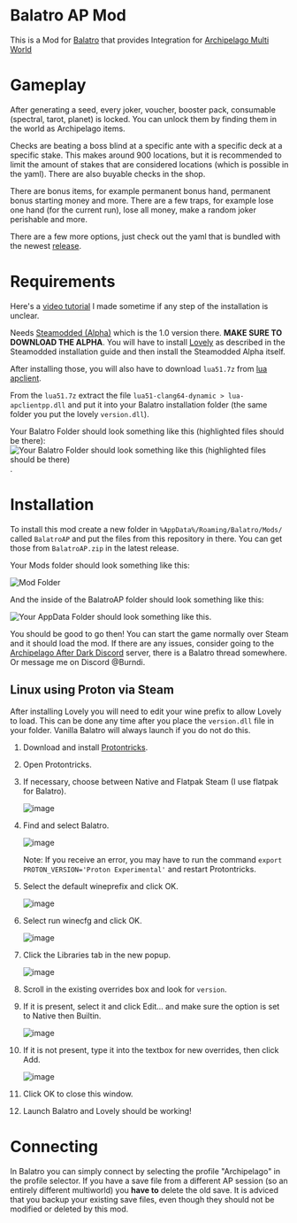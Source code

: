 # Balatro AP Mod

This is a Mod for [Balatro](https://store.steampowered.com/app/2379780/Balatro/) that provides Integration for [Archipelago Multi World](https://archipelago.gg)

# Gameplay

After generating a seed, every joker, voucher, booster pack, consumable (spectral, tarot, planet) is locked. You can unlock them by finding them in the world as Archipelago items. 

Checks are beating a boss blind at a specific ante with a specific deck at a specific stake. This makes around 900 locations, but it is recommended to limit the amount of stakes that are considered locations (which is possible in the yaml). There are also buyable checks in the shop. 

There are bonus items, for example permanent bonus hand, permanent bonus starting money and more.
There are a few traps, for example lose one hand (for the current run), lose all money, make a random joker perishable and more. 

There are a few more options, just check out the yaml that is bundled with the newest [release](https://github.com/BurndiL/BalatroAP/releases).

# Requirements

Here's a [video tutorial](https://youtu.be/XnEvgEOswpk) I made sometime if any step of the installation is unclear.

Needs [Steamodded (Alpha)](https://github.com/Steamopollys/Steamodded?tab=readme-ov-file#how-to-install-the-alpha) which is the 1.0 version there. **MAKE SURE TO DOWNLOAD THE ALPHA**. You will have to install [Lovely](https://github.com/ethangreen-dev/lovely-injector/releases/) as described in the Steamodded installation guide and then install the Steamodded Alpha itself. 

After installing those, you will also have to download `lua51.7z` from [lua apclient](https://github.com/black-sliver/lua-apclientpp/releases). 

From the `lua51.7z` extract the file `lua51-clang64-dynamic > lua-apclientpp.dll` and put it into your Balatro installation folder (the same folder you put the lovely `version.dll`). 

Your Balatro Folder should look something like this (highlighted files should be there):
![Your Balatro Folder should look something like this (highlighted files should be there)](https://i.imgur.com/Pe5uTX4.png).

# Installation

To install this mod create a new folder in `%AppData%/Roaming/Balatro/Mods/` called `BalatroAP` and put the files from this repository in there. You can get those from `BalatroAP.zip` in the latest release. 

Your Mods folder should look something like this: 

![Mod Folder](https://i.imgur.com/EI6MGeC.png)

And the inside of the BalatroAP folder should look something like this:

![Your AppData Folder should look something like this](https://i.imgur.com/3JzrdlV.png).


You should be good to go then! You can start the game normally over Steam and it should load the mod. If there are any issues, consider going to the [Archipelago After Dark Discord](https://discord.com/invite/fqvNCCRsu4) server, there is a Balatro thread somewhere. Or message me on Discord @Burndi. 

## Linux using Proton via Steam

After installing Lovely you will need to edit your wine prefix to allow Lovely to load. This can be done any time after you place the `version.dll` file in your folder. Vanilla Balatro will always launch if you do not do this.

1. Download and install [Protontricks](https://github.com/Matoking/protontricks).
2. Open Protontricks.
3. If necessary, choose between Native and Flatpak Steam (I use flatpak for Balatro).

   ![image](https://github.com/user-attachments/assets/41d01b50-f541-408c-8ec4-229555c77b48)
   
5. Find and select Balatro.

   ![image](https://github.com/user-attachments/assets/c6471024-3d6d-447b-9793-a48c5591afc7)
   
   Note: If you receive an error, you may have to run the command `export PROTON_VERSION='Proton Experimental'` and restart Protontricks.
   
7. Select the default wineprefix and click OK.

   ![image](https://github.com/user-attachments/assets/671e06f1-20dd-4570-b03e-cd94bad8398a)
   
9. Select run winecfg and click OK.

   ![image](https://github.com/user-attachments/assets/b4ab95f8-6b55-4a54-9960-8dcf4c31a4eb)
   
11. Click the Libraries tab in the new popup.

    ![image](https://github.com/user-attachments/assets/2770f54b-00ec-4541-96ea-0aae087e5829)
   
13. Scroll in the existing overrides box and look for `version`.
14. If it is present, select it and click Edit... and make sure the option is set to Native then Builtin.

    ![image](https://github.com/user-attachments/assets/82ea030d-9bb9-476f-98d6-13eec172d027)
    
16. If it is not present, type it into the textbox for new overrides, then click Add.

    ![image](https://github.com/user-attachments/assets/b9a6244a-1c83-42e2-a243-a82006a46dc4)
    
18. Click OK to close this window.
19. Launch Balatro and Lovely should be working!


# Connecting

In Balatro you can simply connect by selecting the profile "Archipelago" in the profile selector. 
If you have a save file from a different AP session (so an entirely different multiworld) you **have to** delete the old save. 
It is adviced that you backup your existing save files, even though they should not be modified or deleted by this mod. 
